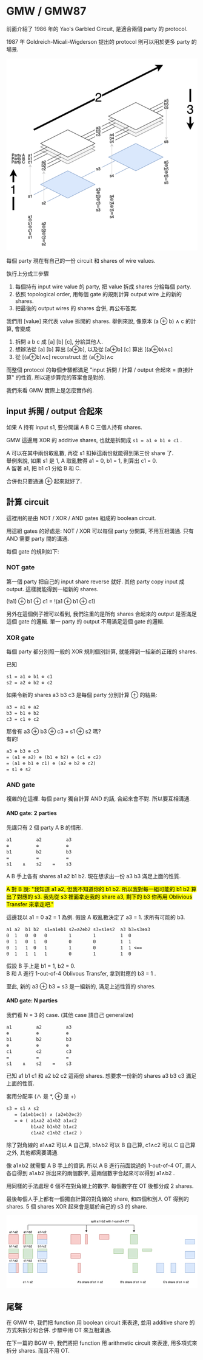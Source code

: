 # GMW / GMW87

前面介紹了 1986 年的 Yao's Garbled Circuit, 是適合兩個 party 的 protocol.

1987 年 Goldreich-Micali-Wigderson 提出的 protocol 則可以用於更多 party 的場景.

![GMW-overview.png](images/GMW-overview.png)

每個 party 現在有自己的一份 circuit 和 shares of wire values.

執行上分成三步驟

1. 每個持有 input wire value 的 party, 把 value 拆成 shares 分給每個 party.
2. 依照 topological order, 用每個 gate 的規則計算 output wire 上的新的 shares.
3. 把最後的 output wires 的 shares 合併, 再公布答案.

我們用 [value] 來代表 value 拆開的 shares. 舉例來說, 像原本 (a ⊕ b) ∧ c 的計算, 會變成
1. 拆開 a b c 成 [a] [b] [c], 分給其他人.
2. 想辦法從 [a] [b] 算出 [a⊕b], 以及從 [a⊕b] [c] 算出 [(a⊕b)∧c]
3. 從 [(a⊕b)∧c] reconstruct 出 (a⊕b)∧c

而整個 protocol 的每個步驟都滿足 "input 拆開 / 計算 / output 合起來 = 直接計算" 的性質. 所以逐步算完的答案會是對的.

我們來看 GMW 實際上是怎麼實作的.

## input 拆開 / output 合起來

如果 A 持有 input s1, 要分開讓 A B C 三個人持有 shares.

GMW 這邊用 XOR 的 additive shares, 也就是拆開成 `s1 = a1 ⊕ b1 ⊕ c1` .

A 可以在其中兩份取亂數, 再從 s1 扣掉這兩份就能得到第三份 share 了.<br>
舉例來說, 如果 s1 是 1, A 取亂數得 a1 = 0, b1 = 1, 則算出 c1 = 0.<br>
A 留著 a1, 把 b1 c1 分給 B 和 C.<br>

合併也只要通通 ⊕ 起來就好了.

## 計算 circuit

這裡用的是由 NOT / XOR / AND gates 組成的 boolean circuit.

用這組 gates 的好處是: NOT / XOR 可以每個 party 分開算, 不用互相溝通. 只有 AND 需要 party 間的溝通.

每個 gate 的規則如下:

### NOT gate

第一個 party 把自己的 input share reverse 就好. 其他 party copy input 成 output. 這樣就能得到一組新的 shares.

(!a1) ⊕ b1 ⊕ c1 = !(a1 ⊕ b1 ⊕ c1)

另外在這個例子裡可以看到, 我們注重的是所有 shares 合起來的 output 是否滿足這個 gate 的邏輯. 單一 party 的 output 不用滿足這個 gate 的邏輯.

### XOR gate

每個 party 都分別照一般的 XOR 規則個別計算, 就能得到一組新的正確的 shares.

已知
```
s1 = a1 ⊕ b1 ⊕ c1
s2 = a2 ⊕ b2 ⊕ c2
```
如果令新的 shares a3 b3 c3 是每個 party 分別計算 ⊕ 的結果:
```
a3 = a1 ⊕ a2
b3 = b1 ⊕ b2
c3 = c1 ⊕ c2
```
那會有 a3 ⊕ b3 ⊕ c3 = s1 ⊕ s2 嗎?<br>
有的!
```
a3 ⊕ b3 ⊕ c3
= (a1 ⊕ a2) ⊕ (b1 ⊕ b2) ⊕ (c1 ⊕ c2)
= (a1 ⊕ b1 ⊕ c1) ⊕ (a2 ⊕ b2 ⊕ c2)
= s1 ⊕ s2
```

### AND gate

複雜的在這裡. 每個 party 獨自計算 AND 的話, 合起來會不對. 所以要互相溝通.

#### AND gate: 2 parties

先講只有 2 個 party A B 的情形.

```
a1         a2         a3
⊕          ⊕          ⊕
b1         b2         b3
=          =          =
s1    ∧    s2    =    s3
```
A B 手上各有 shares a1 a2 b1 b2. 現在想求出一份 a3 b3 滿足上面的性質.

<mark>A 對 B 說: "我知道 a1 a2, 但我不知道你的 b1 b2. 所以我對每一組可能的 b1 b2 算出了對應的 s3. 我先從 s3 裡面拿走我的 share a3, 剩下的 b3 你再用 Oblivious Transfer 來拿走吧."</mark>

這邊我以 a1 = 0 a2 = 1 為例. 假設 A 取亂數決定了 a3 = 1. 求所有可能的 b3.
```
a1 a2  b1 b2  s1=a1⊕b1 s2=a2⊕b2 s3=s1⊕s2  a3 b3=s3⊕a3
0  1   0  0   0        1        1         1  0
0  1   0  1   0        0        0         1  1
0  1   1  0   1        1        0         1  1 <==
0  1   1  1   1        0        1         1  0
```

假設 B 手上是 b1 = 1, b2 = 0.<br>
B 和 A 進行 1-out-of-4 Oblivous Transfer, 拿到對應的 b3 = 1 .

至此, 新的 a3 ⊕ b3 = s3 是一組新的, 滿足上述性質的 shares.

#### AND gate: N parties

我們看 N = 3 的 case. (其他 case 請自己 generalize)

```
a1         a2         a3
⊕          ⊕          ⊕
b1         b2         b3
⊕          ⊕          ⊕
c1         c2         c3
=          =          =
s1    ∧    s2    =    s3
```

已知 a1 b1 c1 和 a2 b2 c2 這兩份 shares. 想要求一份新的 shares a3 b3 c3 滿足上面的性質.

套用分配率 (∧ 是 *, ⊕ 是 +)
```
s3 = s1 ∧ s2
   = (a1⊕b1⊕c1) ∧ (a2⊕b2⊕c2)
   = ⊕ ( a1∧a2 a1∧b2 a1∧c2
         b1∧a2 b1∧b2 b1∧c2
         c1∧a2 c1∧b2 c1∧c2 )
```
除了對角線的 a1∧a2 可以 A 自己算, b1∧b2 可以 B 自己算, c1∧c2 可以 C 自己算之外, 其他都需要溝通.

像 a1∧b2 就需要 A B 手上的資訊. 所以 A B 進行前面說過的 1-out-of-4 OT, 兩人各自得到 a1∧b2 拆出來的兩個數字, 這兩個數字合起來可以得到 a1∧b2 .

用同樣的手法處理 6 個不在對角線上的數字. 每個數字在 OT 後都分成 2 shares.

最後每個人手上都有一個獨自計算的對角線的 share, 和四個和別人 OT 得到的 shares. 5 個 shares XOR 起來會是屬於自己的 s3 的 share.

![GMW-OT.png](images/GMW-OT.png)


## 尾聲

在 GMW 中, 我們把 function 用 boolean circuit 來表達, 並用 additive share 的方式來拆分和合併. 步驟中用 OT 來互相溝通.

在下一篇的 BGW 中, 我們將把 function 用 arithmetic circuit 來表達, 用多項式來拆分 shares. 而且不用 OT.




